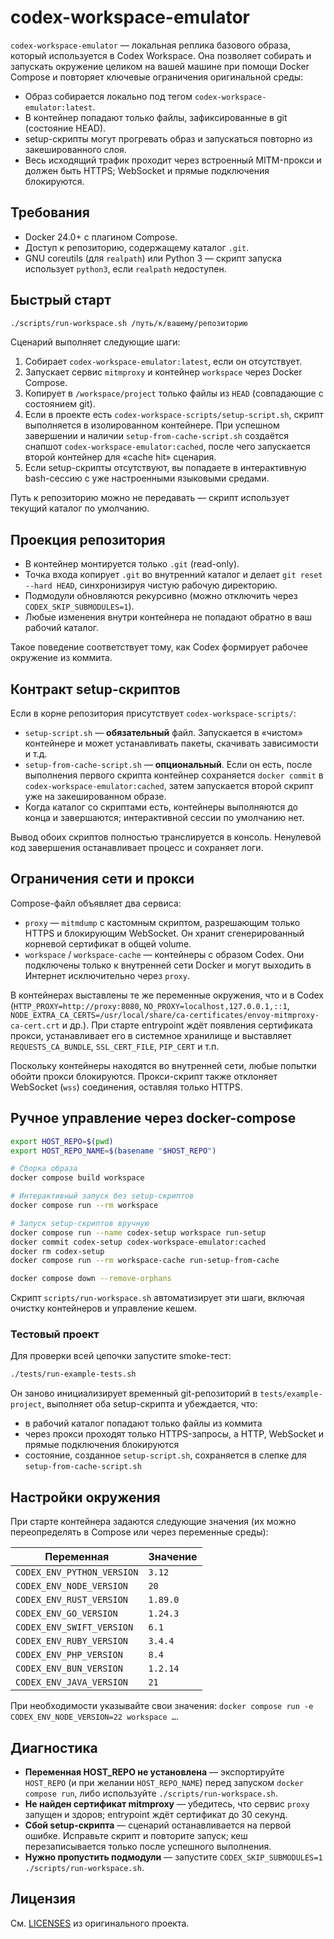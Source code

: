 # codex-workspace-emulator

`codex-workspace-emulator` — локальная реплика базового образа, который используется в Codex Workspace. Она позволяет собирать и запускать окружение целиком на вашей машине при помощи Docker Compose и повторяет ключевые ограничения оригинальной среды:

- Образ собирается локально под тегом `codex-workspace-emulator:latest`.
- В контейнер попадают только файлы, зафиксированные в git (состояние HEAD).
- setup-скрипты могут прогревать образ и запускаться повторно из закешированного слоя.
- Весь исходящий трафик проходит через встроенный MITM-прокси и должен быть HTTPS; WebSocket и прямые подключения блокируются.

## Требования

- Docker 24.0+ с плагином Compose.
- Доступ к репозиторию, содержащему каталог `.git`.
- GNU coreutils (для `realpath`) или Python 3 — скрипт запуска использует `python3`, если `realpath` недоступен.

## Быстрый старт

```bash
./scripts/run-workspace.sh /путь/к/вашему/репозиторию
```

Сценарий выполняет следующие шаги:

1. Собирает `codex-workspace-emulator:latest`, если он отсутствует.
2. Запускает сервис `mitmproxy` и контейнер `workspace` через Docker Compose.
3. Копирует в `/workspace/project` только файлы из `HEAD` (совпадающие с состоянием git).
4. Если в проекте есть `codex-workspace-scripts/setup-script.sh`, скрипт выполняется в изолированном контейнере. При успешном завершении и наличии `setup-from-cache-script.sh` создаётся снапшот `codex-workspace-emulator:cached`, после чего запускается второй контейнер для «cache hit» сценария.
5. Если setup-скрипты отсутствуют, вы попадаете в интерактивную bash-сессию с уже настроенными языковыми средами.

Путь к репозиторию можно не передавать — скрипт использует текущий каталог по умолчанию.

## Проекция репозитория

- В контейнер монтируется только `.git` (read-only).
- Точка входа копирует `.git` во внутренний каталог и делает `git reset --hard HEAD`, синхронизируя чистую рабочую директорию.
- Подмодули обновляются рекурсивно (можно отключить через `CODEX_SKIP_SUBMODULES=1`).
- Любые изменения внутри контейнера не попадают обратно в ваш рабочий каталог.

Такое поведение соответствует тому, как Codex формирует рабочее окружение из коммита.

## Контракт setup-скриптов

Если в корне репозитория присутствует `codex-workspace-scripts/`:

- `setup-script.sh` — **обязательный** файл. Запускается в «чистом» контейнере и может устанавливать пакеты, скачивать зависимости и т.д.
- `setup-from-cache-script.sh` — **опциональный**. Если он есть, после выполнения первого скрипта контейнер сохраняется `docker commit` в `codex-workspace-emulator:cached`, затем запускается второй скрипт уже на закешированном образе.
- Когда каталог со скриптами есть, контейнеры выполняются до конца и завершаются; интерактивной сессии по умолчанию нет.

Вывод обоих скриптов полностью транслируется в консоль. Ненулевой код завершения останавливает процесс и сохраняет логи.

## Ограничения сети и прокси

Compose-файл объявляет два сервиса:

- `proxy` — `mitmdump` с кастомным скриптом, разрешающим только HTTPS и блокирующим WebSocket. Он хранит сгенерированный корневой сертификат в общей volume.
- `workspace` / `workspace-cache` — контейнеры с образом Codex. Они подключены только к внутренней сети Docker и могут выходить в Интернет исключительно через `proxy`.

В контейнерах выставлены те же переменные окружения, что и в Codex (`HTTP_PROXY=http://proxy:8080`, `NO_PROXY=localhost,127.0.0.1,::1`, `NODE_EXTRA_CA_CERTS=/usr/local/share/ca-certificates/envoy-mitmproxy-ca-cert.crt` и др.). При старте entrypoint ждёт появления сертификата прокси, устанавливает его в системное хранилище и выставляет `REQUESTS_CA_BUNDLE`, `SSL_CERT_FILE`, `PIP_CERT` и т.п.

Поскольку контейнеры находятся во внутренней сети, любые попытки обойти прокси блокируются. Прокси-скрипт также отклоняет WebSocket (`wss`) соединения, оставляя только HTTPS.

## Ручное управление через docker-compose

```bash
export HOST_REPO=$(pwd)
export HOST_REPO_NAME=$(basename "$HOST_REPO")

# Сборка образа
docker compose build workspace

# Интерактивный запуск без setup-скриптов
docker compose run --rm workspace

# Запуск setup-скриптов вручную
docker compose run --name codex-setup workspace run-setup
docker commit codex-setup codex-workspace-emulator:cached
docker rm codex-setup
docker compose run --rm workspace-cache run-setup-from-cache

docker compose down --remove-orphans
```

Скрипт `scripts/run-workspace.sh` автоматизирует эти шаги, включая очистку контейнеров и управление кешем.

### Тестовый проект

Для проверки всей цепочки запустите smoke-тест:

```bash
./tests/run-example-tests.sh
```

Он заново инициализирует временный git-репозиторий в `tests/example-project`, выполняет оба setup-скрипта и убеждается, что:
- в рабочий каталог попадают только файлы из коммита
- через прокси проходят только HTTPS-запросы, а HTTP, WebSocket и прямые подключения блокируются
- состояние, созданное `setup-script.sh`, сохраняется в слепке для `setup-from-cache-script.sh`

## Настройки окружения

При старте контейнера задаются следующие значения (их можно переопределять в Compose или через переменные среды):

| Переменная | Значение |
| ---------- | -------- |
| `CODEX_ENV_PYTHON_VERSION` | `3.12` |
| `CODEX_ENV_NODE_VERSION` | `20` |
| `CODEX_ENV_RUST_VERSION` | `1.89.0` |
| `CODEX_ENV_GO_VERSION` | `1.24.3` |
| `CODEX_ENV_SWIFT_VERSION` | `6.1` |
| `CODEX_ENV_RUBY_VERSION` | `3.4.4` |
| `CODEX_ENV_PHP_VERSION` | `8.4` |
| `CODEX_ENV_BUN_VERSION` | `1.2.14` |
| `CODEX_ENV_JAVA_VERSION` | `21` |

При необходимости указывайте свои значения: `docker compose run -e CODEX_ENV_NODE_VERSION=22 workspace …`.

## Диагностика

- **Переменная HOST_REPO не установлена** — экспортируйте `HOST_REPO` (и при желании `HOST_REPO_NAME`) перед запуском `docker compose run`, либо используйте `./scripts/run-workspace.sh`.
- **Не найден сертификат mitmproxy** — убедитесь, что сервис `proxy` запущен и здоров; entrypoint ждёт сертификат до 30 секунд.
- **Сбой setup-скрипта** — сценарий останавливается на первой ошибке. Исправьте скрипт и повторите запуск; кеш перезаписывается только после успешного выполнения.
- **Нужно пропустить подмодули** — запустите `CODEX_SKIP_SUBMODULES=1 ./scripts/run-workspace.sh`.

## Лицензия

См. [LICENSES](LICENSES) из оригинального проекта.
